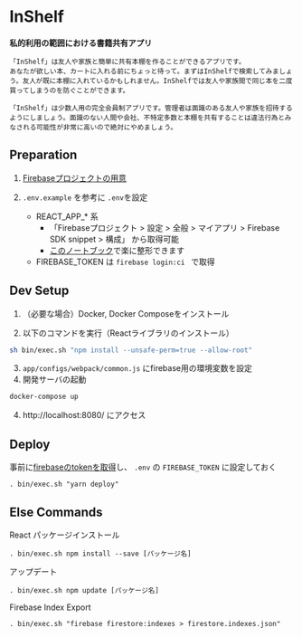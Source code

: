 # InShelf

**私的利用の範囲における書籍共有アプリ**

```
「InShelf」は友人や家族と簡単に共有本棚を作ることができるアプリです。
あなたが欲しい本、カートに入れる前にちょっと待って。まずはInShelfで検索してみましょう。友人が既に本棚に入れているかもしれません。InShelfでは友人や家族間で同じ本を二度買ってしまうのを防ぐことができます。
```

```
「InShelf」は少数人用の完全会員制アプリです。管理者は面識のある友人や家族を招待するようにしましょう。面識のない人間や会社、不特定多数と本棚を共有することは違法行為とみなされる可能性が非常に高いので絶対にやめましょう。
```



## Preparation

1. [Firebaseプロジェクトの用意](https://github.com/CyberAgent/dews-general-annotation-tool/wiki/1.-Firebase%E3%83%97%E3%83%AD%E3%82%B8%E3%82%A7%E3%82%AF%E3%83%88%E3%81%AE%E7%94%A8%E6%84%8F)

2. `.env.example` を参考に `.env`を設定
    - REACT_APP_* 系
        - 「Firebaseプロジェクト > 設定 > 全般 > マイアプリ > Firebase SDK snippet > 構成」 から取得可能
        -  [このノートブック](https://colab.research.google.com/drive/1CRvpSB334s8v1Cyx9pAhSI-FoVNGG2uB?usp=sharing)で楽に整形できます
    - FIREBASE_TOKEN は `firebase login:ci ` で取得



## Dev Setup

1. （必要な場合）Docker, Docker Composeをインストール

2. 以下のコマンドを実行（Reactライブラリのインストール）

```bash
sh bin/exec.sh "npm install --unsafe-perm=true --allow-root"
```

3. `app/configs/webpack/common.js` にfirebase用の環境変数を設定
4. 開発サーバの起動

```bash
docker-compose up
```

4. http://localhost:8080/ にアクセス



## Deploy

事前に[firebaseのtokenを取得](https://firebase.google.com/docs/cli?hl=ja#cli-ci-systems)し、 `.env` の `FIREBASE_TOKEN` に設定しておく

```shell
. bin/exec.sh "yarn deploy"
```



## Else Commands

React パッケージインストール

```
. bin/exec.sh npm install --save [パッケージ名]
```

アップデート

```
. bin/exec.sh npm update [パッケージ名]
```

Firebase Index Export

```shell
. bin/exec.sh "firebase firestore:indexes > firestore.indexes.json"
```

